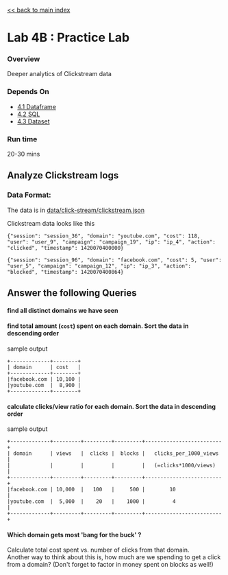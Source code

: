 <link rel='stylesheet' href='../assets/css/main.css'/>

[<< back to main index](../README.md)

Lab 4B : Practice Lab
=================


### Overview
Deeper analytics of Clickstream data

### Depends On
- [4.1 Dataframe](4.1-dataframe.md)
- [4.2 SQL](4.2-sql.md)
- [4.3 Dataset](4.3-dataset.md)

### Run time
20-30 mins

## Analyze Clickstream logs

### Data Format:

The data is in [data/click-stream/clickstream.json](../data/click-stream/clickstream.json)

Clickstream data looks like this
```
{"session": "session_36", "domain": "youtube.com", "cost": 118, "user": "user_9", "campaign": "campaign_19", "ip": "ip_4", "action": "clicked", "timestamp": 1420070400000}

{"session": "session_96", "domain": "facebook.com", "cost": 5, "user": "user_5", "campaign": "campaign_12", "ip": "ip_3", "action": "blocked", "timestamp": 1420070400864}
```

## Answer the following Queries

#### find all distinct domains we have seen

#### find total amount (`cost`) spent on each domain.  Sort the data in descending order
sample output
```console
+-------------+--------+
| domain      | cost   |
+-------------+--------+
|facebook.com | 10,100 |
|youtube.com  |  8,900 |
+-------------+--------+
```

#### calculate clicks/view ratio for each domain.  Sort the data in descending order
sample output
```console
+-------------+---------+---------+---------+-------------------------+
| domain      | views   |  clicks |  blocks |   clicks_per_1000_views |
|             |         |         |         |   (=clicks*1000/views)  |
+-------------+---------+---------+---------+-------------------------+
|facebook.com | 10,000  |   100   |     500 |        10               |
|youtube.com  |  5,000  |    20   |    1000 |         4               |
+-------------+---------+---------+---------+-------------------------+
```

#### Which domain gets most 'bang for the buck' ?
Calculate total cost spent vs. number of clicks from that domain.  
Another way to think about this is, how much are we spending to get a click from a domain?  (Don't forget to factor in money spent on blocks as well!)
